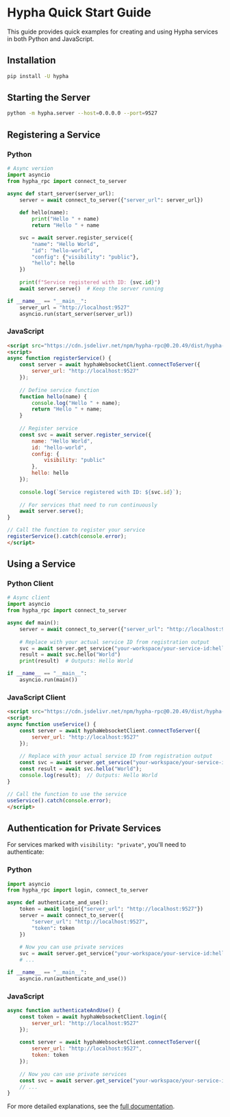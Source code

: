 # Hypha Quick Start Guide

This guide provides quick examples for creating and using Hypha services in both Python and JavaScript.

## Installation

```bash
pip install -U hypha
```

## Starting the Server

```bash
python -m hypha.server --host=0.0.0.0 --port=9527
```

## Registering a Service

### Python

```python
# Async version
import asyncio
from hypha_rpc import connect_to_server

async def start_server(server_url):
    server = await connect_to_server({"server_url": server_url})
    
    def hello(name):
        print("Hello " + name)
        return "Hello " + name

    svc = await server.register_service({
        "name": "Hello World",
        "id": "hello-world",
        "config": {"visibility": "public"},
        "hello": hello
    })
    
    print(f"Service registered with ID: {svc.id}")
    await server.serve()  # Keep the server running

if __name__ == "__main__":
    server_url = "http://localhost:9527"
    asyncio.run(start_server(server_url))
```

### JavaScript

```html
<script src="https://cdn.jsdelivr.net/npm/hypha-rpc@0.20.49/dist/hypha-rpc-websocket.min.js"></script>
<script>
async function registerService() {
    const server = await hyphaWebsocketClient.connectToServer({
        server_url: "http://localhost:9527"
    });
    
    // Define service function
    function hello(name) {
        console.log("Hello " + name);
        return "Hello " + name;
    }
    
    // Register service
    const svc = await server.register_service({
        name: "Hello World",
        id: "hello-world",
        config: {
            visibility: "public"
        },
        hello: hello
    });
    
    console.log(`Service registered with ID: ${svc.id}`);
    
    // For services that need to run continuously
    await server.serve();
}

// Call the function to register your service
registerService().catch(console.error);
</script>
```

## Using a Service

### Python Client

```python
# Async client
import asyncio
from hypha_rpc import connect_to_server

async def main():
    server = await connect_to_server({"server_url": "http://localhost:9527"})
    
    # Replace with your actual service ID from registration output
    svc = await server.get_service("your-workspace/your-service-id:hello-world")
    result = await svc.hello("World")
    print(result)  # Outputs: Hello World

if __name__ == "__main__":
    asyncio.run(main())
```

### JavaScript Client

```html
<script src="https://cdn.jsdelivr.net/npm/hypha-rpc@0.20.49/dist/hypha-rpc-websocket.min.js"></script>
<script>
async function useService() {
    const server = await hyphaWebsocketClient.connectToServer({
        server_url: "http://localhost:9527"
    });
    
    // Replace with your actual service ID from registration output
    const svc = await server.get_service("your-workspace/your-service-id:hello-world");
    const result = await svc.hello("World");
    console.log(result);  // Outputs: Hello World
}

// Call the function to use the service
useService().catch(console.error);
</script>
```

## Authentication for Private Services

For services marked with `visibility: "private"`, you'll need to authenticate:

### Python

```python
import asyncio
from hypha_rpc import login, connect_to_server

async def authenticate_and_use():
    token = await login({"server_url": "http://localhost:9527"})
    server = await connect_to_server({
        "server_url": "http://localhost:9527", 
        "token": token
    })
    
    # Now you can use private services
    svc = await server.get_service("your-workspace/your-service-id:hello-world")
    # ...

if __name__ == "__main__":
    asyncio.run(authenticate_and_use())
```

### JavaScript

```javascript
async function authenticateAndUse() {
    const token = await hyphaWebsocketClient.login({
        server_url: "http://localhost:9527"
    });
    
    const server = await hyphaWebsocketClient.connectToServer({
        server_url: "http://localhost:9527",
        token: token
    });
    
    // Now you can use private services
    const svc = await server.get_service("your-workspace/your-service-id:hello-world");
    // ...
}
```

For more detailed explanations, see the [full documentation](./getting-started.md). 